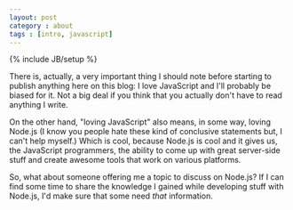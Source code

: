 ```yaml
---
layout: post
category : about
tags : [intro, javascript]
---
```

{% include JB/setup %}

There is, actually, a very important thing I should note before starting to publish anything here on this blog: I love JavaScript and I'll probably be biased for it.
Not a big deal if you think that you actually don't have to read anything I write.

On the other hand, "loving JavaScript" also means, in some way, loving Node.js (I know you people hate these kind of conclusive statements but, I can't help myself.)
Which is cool, because Node.js is cool and it gives us, the JavaScript programmers, the ability to come up with great server-side stuff and create awesome tools that
work on various platforms.

So, what about someone offering me a topic to discuss on Node.js? If I can find some time to share the knowledge I gained while developing stuff with Node.js, I'd
make sure that some need *that* information.